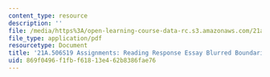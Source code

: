 ```yaml
---
content_type: resource
description: ''
file: /media/https%3A/open-learning-course-data-rc.s3.amazonaws.com/21a-506-the-anthropology-of-politics-persuasion-and-power-spring-2019/869f0496f1fbf61813e462b8386fae76_MIT21A_506S19_Sec3Mod3Respons3.pdf
file_type: application/pdf
resourcetype: Document
title: '21A.506S19 Assignments: Reading Response Essay Blurred Boundaries 3'
uid: 869f0496-f1fb-f618-13e4-62b8386fae76
---
```

